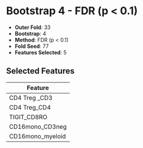 # Bootstrap 4 - FDR (p < 0.1)

- **Outer Fold**: 33
- **Bootstrap**: 4
- **Method**: FDR (p < 0.1)
- **Fold Seed**: 77
- **Features Selected**: 5

## Selected Features

| Feature |
|---------|
| CD4 Treg _CD3 |
| CD4 Treg_CD4 |
| TIGIT_CD8RO |
| CD16mono_CD3neg |
| CD16mono_myeloid |
